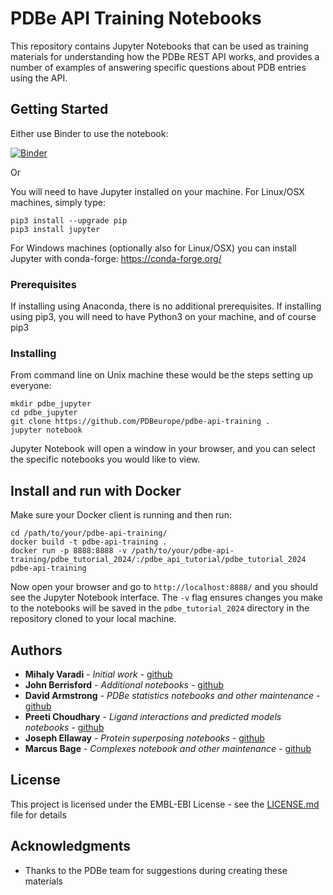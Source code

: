 # PDBe API Training Notebooks

This repository contains Jupyter Notebooks that can be used as training materials for understanding how the PDBe REST API works, and provides a number of examples of answering specific questions about PDB entries using the API.

## Getting Started

Either use Binder to use the notebook:

[![Binder](https://mybinder.org/badge_logo.svg)](https://mybinder.org/v2/gh/PDBeurope/pdbe-api-training/master)

Or

You will need to have Jupyter installed on your machine. For Linux/OSX machines, simply type:

```
pip3 install --upgrade pip
pip3 install jupyter
```

For Windows machines (optionally also for Linux/OSX) you can install Jupyter with conda-forge:
https://conda-forge.org/

### Prerequisites

If installing using Anaconda, there is no additional prerequisites. If installing using pip3, you will need to have Python3 on your machine, and of course pip3

### Installing

From command line on Unix machine these would be the steps setting up everyone:

```
mkdir pdbe_jupyter
cd pdbe_jupyter
git clone https://github.com/PDBeurope/pdbe-api-training .
jupyter notebook
```

Jupyter Notebook will open a window in your browser, and you can select the specific notebooks you would like to view.


## Install and run with Docker

Make sure your Docker client is running and then run:

```shell
cd /path/to/your/pdbe-api-training/
docker build -t pdbe-api-training .
docker run -p 8888:8888 -v /path/to/your/pdbe-api-training/pdbe_tutorial_2024/:/pdbe_api_tutorial/pdbe_tutorial_2024 pdbe-api-training
```

Now open your browser and go to `http://localhost:8888/` and you should see the Jupyter Notebook interface. The `-v` flag ensures changes you make to the notebooks will be saved in the `pdbe_tutorial_2024` directory in the repository cloned to your local machine.


## Authors

* **Mihaly Varadi** - *Initial work* - [github](https://github.com/mvaradi)
* **John Berrisford** - *Additional notebooks* - [github](https://github.com/berrisfordjohn)
* **David Armstrong** - *PDBe statistics notebooks and other maintenance* - [github](https://github.com/drarmstrong)
* **Preeti Choudhary** - *Ligand interactions and predicted models notebooks* - [github](https://github.com/cypreeti)
* **Joseph Ellaway** - *Protein superposing notebooks* - [github](https://github.com/Joseph-Ellaway)
* **Marcus Bage** - *Complexes notebook and other maintenance* - [github](https://github.com/mbage)

## License

This project is licensed under the EMBL-EBI License - see the [LICENSE.md](LICENSE.md) file for details

## Acknowledgments

* Thanks to the PDBe team for suggestions during creating these materials
